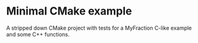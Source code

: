
# Minimal CMake example


A stripped down CMake project with tests for a MyFraction C-like example and some C++ functions.
